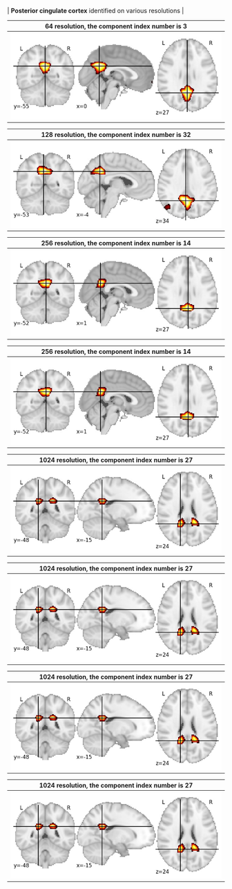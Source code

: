 | **Posterior cingulate cortex** identified on various resolutions |

| 64 resolution, the component index number is 3|  
|:---:|  
| ![Component 64](../64/final/3.jpg "From component 64: Posterior Cingulate cortex") |

| 128 resolution, the component index number is 32|  
|:---:|  
| ![Component 128](../128/final/32.jpg "From component 128: Posterior cingulate cortex") |

| 256 resolution, the component index number is 14|  
|:---:|  
| ![Component 256](../256/final/14.jpg "From component 256: Posterior cingulate cortex") |

| 256 resolution, the component index number is 14|  
|:---:|  
| ![Component 256](../256/final/14.jpg "From component 256: Posterior cingulate cortex") |

| 1024 resolution, the component index number is 27|  
|:---:|  
| ![Component 1024](../1024/final/27.jpg "From component 1024: Posterior cingulate cortex") |

| 1024 resolution, the component index number is 27|  
|:---:|  
| ![Component 1024](../1024/final/27.jpg "From component 1024: Posterior cingulate cortex") |

| 1024 resolution, the component index number is 27|  
|:---:|  
| ![Component 1024](../1024/final/27.jpg "From component 1024: Posterior cingulate cortex") |

| 1024 resolution, the component index number is 27|  
|:---:|  
| ![Component 1024](../1024/final/27.jpg "From component 1024: Posterior cingulate cortex") |
